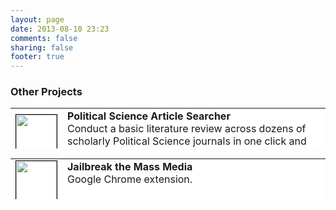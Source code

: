 ```yaml
---
layout: page
date: 2013-08-10 23:23
comments: false
sharing: false
footer: true
---
```

### Other Projects

<table style="background-color:white; border:0px" width="700" height="65">
	<tr>
		<td><img style="border:1px solid black" src="https://farm4.staticflickr.com/3924/15048202349_91226b6d8d_s.jpg" width="65" height="65" border="1" bordercolor="black"></td>
		<td align="left" valign="top" width="600">
		<b>Political Science Article Searcher</b><br>
		Conduct a basic literature review across dozens of scholarly Political Science journals in one click and three new browser tabs.
		</td>
	</tr>
</table>

<table style="background-color:white; border:0px" width="700" height="65">
	<tr>
		<td><img style="border:1px solid black" src="https://farm4.staticflickr.com/3888/15048389008_d0278b6fa7_s.jpg" width="65" height="65" border="1" bordercolor="black"></td>
		<td align="left" valign="top" width="600">
		<b>Jailbreak the Mass Media</b><br>
		Google Chrome extension.
		</td>
	</tr>
</table>
